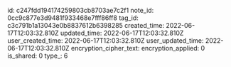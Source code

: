 id: c247fdd194174259803cb8703ae7c2f1
note_id: 0cc9c877e3d9481f933468e7fff86ff8
tag_id: c3c791b1a13043e0b8837612b6398285
created_time: 2022-06-17T12:03:32.810Z
updated_time: 2022-06-17T12:03:32.810Z
user_created_time: 2022-06-17T12:03:32.810Z
user_updated_time: 2022-06-17T12:03:32.810Z
encryption_cipher_text: 
encryption_applied: 0
is_shared: 0
type_: 6
